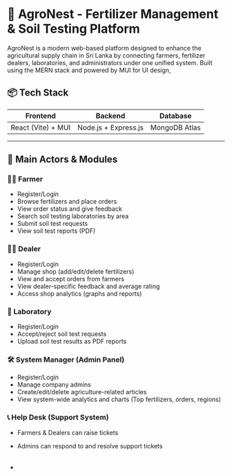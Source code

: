# 🌾 AgroNest - Fertilizer Management & Soil Testing Platform

AgroNest is a modern web-based platform designed to enhance the agricultural supply chain in Sri Lanka by connecting farmers, fertilizer dealers, laboratories, and administrators under one unified system. Built using the MERN stack and powered by MUI for UI design, 


## 📦 Tech Stack

| Frontend                     | Backend                    | Database         |
|-----------------------------|----------------------------|------------------|
| React (Vite) + MUI          | Node.js + Express.js       | MongoDB Atlas    |

---

## 🎯 Main Actors & Modules

### 👩‍🌾 Farmer
- Register/Login
- Browse fertilizers and place orders
- View order status and give feedback
- Search soil testing laboratories by area
- Submit soil test requests
- View soil test reports (PDF)

### 🧑‍💼 Dealer
- Register/Login
- Manage shop (add/edit/delete fertilizers)
- View and accept orders from farmers
- View dealer-specific feedback and average rating
- Access shop analytics (graphs and reports)

### 🧪 Laboratory
- Register/Login
- Accept/reject soil test requests
- Upload soil test results as PDF reports

### 🛠️ System Manager (Admin Panel)
- Register/Login
- Manage company admins
- Create/edit/delete agriculture-related articles
- View system-wide analytics and charts (Top fertilizers, orders, regions)

### 📞 Help Desk (Support System)
- Farmers & Dealers can raise tickets
- Admins can respond to and resolve support tickets

- ######

  

